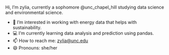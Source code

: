 Hi, I’m zylia, currently a sophomore @unc_chapel_hill studying data science and environmental science.
- 👀 I’m interested in working with energy data that helps with sustainability. 
- 💻 I’m currently learning data analysis and prediction using pandas.
- 📫 How to reach me: zylia@unc.edu
- 😄 Pronouns: she/her

<!---
zyliaz/zyliaz is a ✨ special ✨ repository because its `README.md` (this file) appears on your GitHub profile.
You can click the Preview link to take a look at your changes.
--->
